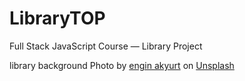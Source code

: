 # LibraryTOP
Full Stack JavaScript Course — Library Project


library background 
Photo by <a href="https://unsplash.com/@enginakyurt?utm_source=unsplash&utm_medium=referral&utm_content=creditCopyText">engin akyurt</a> on <a href="https://unsplash.com/photos/brown-wooden-book-shelves-with-books-o-99rrlwNVY?utm_source=unsplash&utm_medium=referral&utm_content=creditCopyText">Unsplash</a>
      
